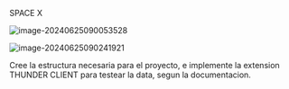 SPACE X

![image-20240625090053528](/home/camper/.config/Typora/typora-user-images/image-20240625090053528.png)

![image-20240625090241921](/home/camper/.config/Typora/typora-user-images/image-20240625090241921.png)

Cree la estructura necesaria para el proyecto, e implemente la extension THUNDER CLIENT para testear la data, segun la documentacion.